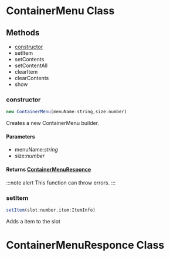 # ContainerMenu Class

## Methods

* [constructor](#constructor)
* setItem
* setContents
* setContentAll
* clearItem
* clearContents
* show

### constructor
```js
new ContainerMenu(menuName:string,size:number)
```

Creates a new ContainerMenu builder.

#### Parameters
* menuName:*string*
* size:*number*

#### Returns [ContainerMenuResponce](#containermenuresponce-class)
:::note alert
This function can throw errors.
:::

### setItem
```js
setItem(slot:number,item:ItemInfo)
```
Adds a item to the slot



# ContainerMenuResponce Class
